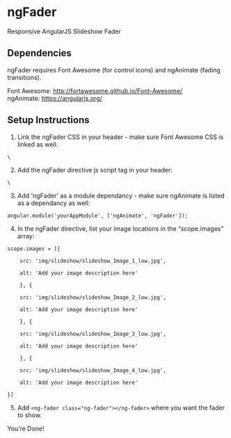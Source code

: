 # ngFader
Responsive AngularJS Slideshow Fader

## Dependencies
ngFader requires Font Awesome (for control icons) and ngAnimate (fading transitions).

Font Awesome:
http://fortawesome.github.io/Font-Awesome/ <br>
ngAnimate:
https://angularjs.org/

## Setup Instructions

1. Link the ngFader CSS in your header - make sure Font Awesome CSS is linked as well:<br>
<pre><code>\<link type="text/css" rel="stylesheet" href="css/ngFader.css"></code></pre>
2. Add the ngFader directive js script tag in your header: <br>
<pre><code>\<script src="js/directives/ngFader.js"></script></code></pre>
3. Add 'ngFader' as a module dependancy - make sure ngAnimate is listed as a dependancy as well:
<pre><code>angular.module('yourAppModule', ['ngAnimate', 'ngFader']);</code></pre>
4. In the ngFader directive, list your image locations in the “scope.images” array: <br>
<pre><code>scope.images = [{<br>
	src: 'img/slideshow/slideshow_Image_1_low.jpg',<br>
	alt: 'Add your image description here'<br>
	}, {<br>
	src: 'img/slideshow/slideshow_Image_2_low.jpg',<br>
	alt: 'Add your image description here'<br>
	}, {<br>
	src: 'img/slideshow/slideshow_Image_3_low.jpg',<br>
	alt: 'Add your image description here'<br>
	}, {<br>
	src: 'img/slideshow/slideshow_Image_4_low.jpg',<br>
	alt: 'Add your image description here'<br>
}]</code></pre>
5. Add <code>\<ng-fader class="ng-fader">\</ng-fader></code> where you want the fader to show.<br>

You’re Done!



